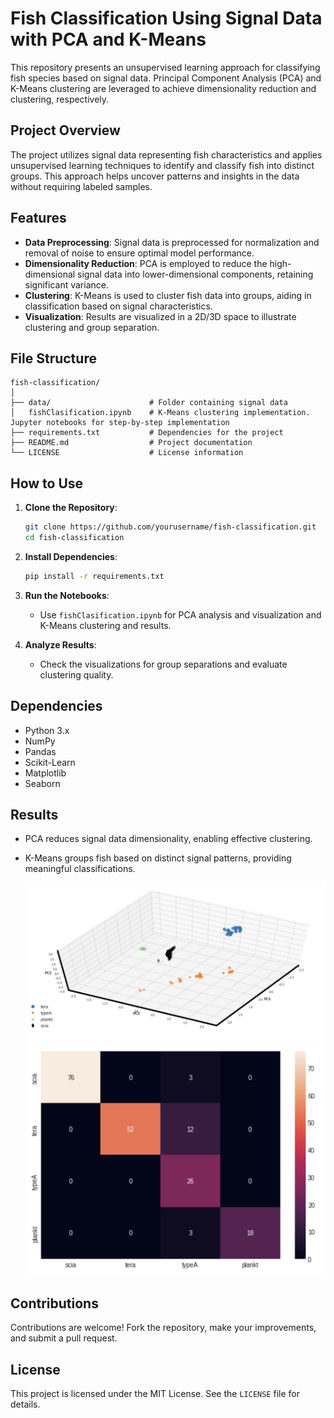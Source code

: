 # Fish Classification Using Signal Data with PCA and K-Means

This repository presents an unsupervised learning approach for classifying fish species based on signal data. Principal Component Analysis (PCA) and K-Means clustering are leveraged to achieve dimensionality reduction and clustering, respectively.

## Project Overview

The project utilizes signal data representing fish characteristics and applies unsupervised learning techniques to identify and classify fish into distinct groups. This approach helps uncover patterns and insights in the data without requiring labeled samples.

## Features

- **Data Preprocessing**: Signal data is preprocessed for normalization and removal of noise to ensure optimal model performance.
- **Dimensionality Reduction**: PCA is employed to reduce the high-dimensional signal data into lower-dimensional components, retaining significant variance.
- **Clustering**: K-Means is used to cluster fish data into groups, aiding in classification based on signal characteristics.
- **Visualization**: Results are visualized in a 2D/3D space to illustrate clustering and group separation.

## File Structure

```
fish-classification/
│
├── data/                      # Folder containing signal data                
│   fishClasification.ipynb    # K-Means clustering implementation. Jupyter notebooks for step-by-step implementation
├── requirements.txt           # Dependencies for the project
├── README.md                  # Project documentation
└── LICENSE                    # License information
```

## How to Use

1. **Clone the Repository**:
   ```bash
   git clone https://github.com/yourusername/fish-classification.git
   cd fish-classification
   ```

2. **Install Dependencies**:
   ```bash
   pip install -r requirements.txt
   ```

3. **Run the Notebooks**:
   - Use `fishClasification.ipynb` for PCA analysis and visualization and K-Means clustering and results.

4. **Analyze Results**:
   - Check the visualizations for group separations and evaluate clustering quality.

## Dependencies

- Python 3.x
- NumPy
- Pandas
- Scikit-Learn
- Matplotlib
- Seaborn

## Results

- PCA reduces signal data dimensionality, enabling effective clustering.
- K-Means groups fish based on distinct signal patterns, providing meaningful classifications.

  ![3Dplot](image.png)
  ![Confusion Matrix](image1.png)

## Contributions

Contributions are welcome! Fork the repository, make your improvements, and submit a pull request.

## License

This project is licensed under the MIT License. See the `LICENSE` file for details.

